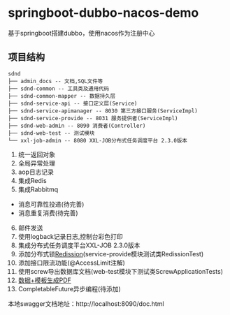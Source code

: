 # springboot-dubbo-nacos-demo
基于springboot搭建dubbo，使用nacos作为注册中心
## 项目结构
```
sdnd
├── admin_docs -- 文档,SQL文件等
├── sdnd-common -- 工具类及通用代码
├── sdnd-common-mapper -- 数据持久层
├── sdnd-service-api -- 接口定义层(Service)
├── sdnd-service-apimanager -- 8030 第三方接口服务(ServiceImpl) 
├── sdnd-service-provide -- 8031 服务提供者(ServiceImpl) 
├── sdnd-web-admin -- 8090 消费者(Controller) 
├── sdnd-web-test -- 测试模块
└── xxl-job-admin -- 8080 XXL-JOB分布式任务调度平台 2.3.0版本 
```

1. 统一返回对象
2. 全局异常处理
3. aop日志记录
4. 集成Redis
5. 集成Rabbitmq
- 消息可靠性投递(待完善)
- 消息重复消费(待完善)
6. 邮件发送
7. 使用logback记录日志,控制台彩色打印
8. 集成分布式任务调度平台XXL-JOB 2.3.0版本
9. 添加分布式锁[Redission](https://github.com/redisson/redisson )(service-provide模块测试类RedissionTest)
10. 添加接口限流功能(@AccessLimit注解)
11. 使用screw导出数据库文档(web-test模块下测试类ScrewApplicationTests)
12. [数据+模板生成PDF](https://github.com/tanglinghan/pdf-demo)
13. CompletableFuture异步编程(待添加)


本地swagger文档地址：http://localhost:8090/doc.html



